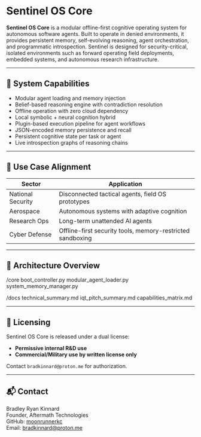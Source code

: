# Sentinel OS Core

**Sentinel OS Core** is a modular offline-first cognitive operating system for autonomous software agents. Built to operate in denied environments, it provides persistent memory, self-evolving reasoning, agent orchestration, and programmatic introspection. Sentinel is designed for security-critical, isolated environments such as forward operating field deployments, embedded systems, and autonomous research infrastructure.

---

## 🔧 System Capabilities

- Modular agent loading and memory injection
- Belief-based reasoning engine with contradiction resolution
- Offline operation with zero cloud dependency
- Local symbolic + neural cognition hybrid
- Plugin-based execution pipeline for agent workflows
- JSON-encoded memory persistence and recall
- Persistent cognitive state per task or agent
- Live introspection graphs of reasoning chains

---

## 🧠 Use Case Alignment

| Sector         | Application                                |
|----------------|---------------------------------------------|
| National Security | Disconnected tactical agents, field OS prototypes |
| Aerospace      | Autonomous systems with adaptive cognition |
| Research Ops   | Long-term unattended AI agents             |
| Cyber Defense  | Offline-first security tools, memory-restricted sandboxing |

---

## 📁 Architecture Overview

/core
boot_controller.py
modular_agent_loader.py
system_memory_manager.py

/docs
technical_summary.md
iqt_pitch_summary.md
capabilities_matrix.md

---

## 📄 Licensing

Sentinel OS Core is released under a dual license:
- **Permissive internal R&D use**
- **Commercial/Military use by written license only**

Contact `bradkinnard@proton.me` for authorization.

---

## 📬 Contact

Bradley Ryan Kinnard  
Founder, Aftermath Technologies  
GitHub: [moonrunnerkc](https://github.com/moonrunnerkc)  
Email: bradkinnard@proton.me

